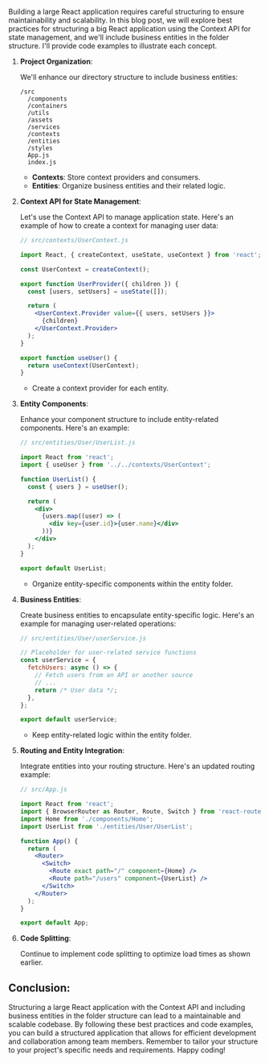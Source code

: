 Building a large React application requires careful structuring to ensure maintainability and scalability. In this blog post, we will explore best practices for structuring a big React application using the Context API for state management, and we'll include business entities in the folder structure. I'll provide code examples to illustrate each concept.

1. **Project Organization**:

   We'll enhance our directory structure to include business entities:

   ```
   /src
     /components
     /containers
     /utils
     /assets
     /services
     /contexts
     /entities
     /styles
     App.js
     index.js
   ```

   - **Contexts**: Store context providers and consumers.
   - **Entities**: Organize business entities and their related logic.

2. **Context API for State Management**:

   Let's use the Context API to manage application state. Here's an example of how to create a context for managing user data:

   ```jsx
   // src/contexts/UserContext.js

   import React, { createContext, useState, useContext } from 'react';

   const UserContext = createContext();

   export function UserProvider({ children }) {
     const [users, setUsers] = useState([]);

     return (
       <UserContext.Provider value={{ users, setUsers }}>
         {children}
       </UserContext.Provider>
     );
   }

   export function useUser() {
     return useContext(UserContext);
   }
   ```

   - Create a context provider for each entity.

3. **Entity Components**:

   Enhance your component structure to include entity-related components. Here's an example:

   ```jsx
   // src/entities/User/UserList.js

   import React from 'react';
   import { useUser } from '../../contexts/UserContext';

   function UserList() {
     const { users } = useUser();

     return (
       <div>
         {users.map((user) => (
           <div key={user.id}>{user.name}</div>
         ))}
       </div>
     );
   }

   export default UserList;
   ```

   - Organize entity-specific components within the entity folder.

4. **Business Entities**:

   Create business entities to encapsulate entity-specific logic. Here's an example for managing user-related operations:

   ```jsx
   // src/entities/User/userService.js

   // Placeholder for user-related service functions
   const userService = {
     fetchUsers: async () => {
       // Fetch users from an API or another source
       // ...
       return /* User data */;
     },
   };

   export default userService;
   ```

   - Keep entity-related logic within the entity folder.

5. **Routing and Entity Integration**:

   Integrate entities into your routing structure. Here's an updated routing example:

   ```jsx
   // src/App.js

   import React from 'react';
   import { BrowserRouter as Router, Route, Switch } from 'react-router-dom';
   import Home from './components/Home';
   import UserList from './entities/User/UserList';

   function App() {
     return (
       <Router>
         <Switch>
           <Route exact path="/" component={Home} />
           <Route path="/users" component={UserList} />
         </Switch>
       </Router>
     );
   }

   export default App;
   ```

6. **Code Splitting**:

   Continue to implement code splitting to optimize load times as shown earlier.

## Conclusion:

Structuring a large React application with the Context API and including business entities in the folder structure can lead to a maintainable and scalable codebase. By following these best practices and code examples, you can build a structured application that allows for efficient development and collaboration among team members. Remember to tailor your structure to your project's specific needs and requirements. Happy coding!